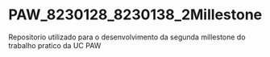 # PAW_8230128_8230138_2Millestone
Repositorio utilizado para o desenvolvimento da  segunda millestone do trabalho pratico da UC PAW
